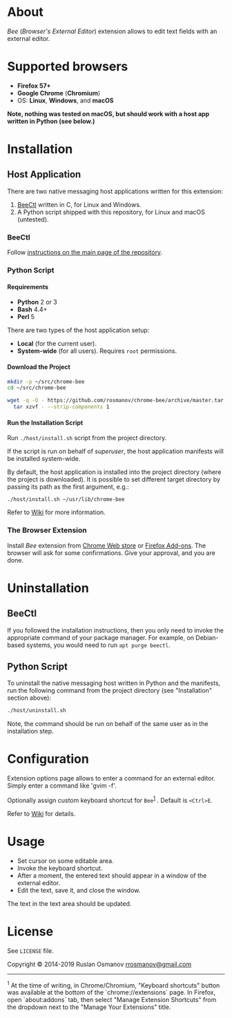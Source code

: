 # About

*Bee* (_Browser's External Editor_) extension allows to edit text fields with an external editor.

# Supported browsers

- **Firefox 57+**
- **Google Chrome** (**Chromium**)
- OS: **Linux**, **Windows**, and **macOS**

**Note, nothing was tested on macOS, but should work with a host app written in Python (see below.)**

# Installation

## Host Application

There are two native messaging host applications written for this extension:

1) [BeeCtl](https://github.com/rosmanov/bee-host) written in C, for Linux and Windows.
2) A Python script shipped with this repository, for Linux and macOS (untested).

### BeeCtl

Follow [instructions on the main page of the repository](https://github.com/rosmanov/bee-host).

### Python Script

#### Requirements

- **Python** 2 or 3
- **Bash** 4.4+
- **Perl** 5

There are two types of the host application setup:

- **Local** (for the current user).
- **System-wide** (for all users). Requires `root` permissions.

#### Download the Project

```bash
mkdir -p ~/src/chrome-bee
cd ~/src/chrome-bee

wget -q -O - https://github.com/rosmanov/chrome-bee/archive/master.tar.gz | \
  tar xzvf - --strip-components 1
```

#### Run the Installation Script

Run `./host/install.sh` script from the project directory.

If the script is run on behalf of *superuser*, the host application manifests will be installed system-wide.

By default, the host application is installed into the project directory (where the project is downloaded). It is possible to set different target directory by passing its path as the first argument, e.g.:

```
./host/install.sh ~/usr/lib/chrome-bee
```
Refer to [Wiki](https://github.com/rosmanov/chrome-bee/wiki/Installing-Host-Application) for more information.

### The Browser Extension

Install _Bee_ extension from [Chrome Web store](https://chrome.google.com/webstore/) or [Firefox Add-ons](https://addons.mozilla.org/en-US/firefox/addon/external-editor/). The browser will ask for some confirmations. Give your approval, and you are done.

# Uninstallation

## BeeCtl

If you followed the installation instructions, then you only need to invoke the appropriate command of your package manager. For example, on Debian-based systems, you would need to run `apt purge beectl`. 

## Python Script

To uninstall the native messaging host written in Python and the manifests, run the following command from the project directory (see "Installation" section above):

```bash
./host/uninstall.sh
```

Note, the command should be run on behalf of the same user as in the installation step.

# Configuration

Extension options page allows to enter a command for an external editor. Simply enter a command like 'gvim -f'.

Optionally assign custom keyboard shortcut for `Bee`<sup>[1](#footnote-kbd)</sup>
. Default is `<Ctrl>E`.

Refer to [Wiki](https://github.com/rosmanov/chrome-bee/wiki/Configuration) for details.

# Usage

- Set cursor on some editable area.
- Invoke the keyboard shortcut.
- After a moment, the entered text should appear in a window of the external editor.
- Edit the text, save it, and close the window.

The text in the text area should be updated.

# License

See `LICENSE` file.

Copyright © 2014-2019 Ruslan Osmanov <rrosmanov@gmail.com>

----

<p>
  <sup><a name="footnote-kbd">1</a></sup> At the time of writing, in Chrome/Chromium, "Keyboard shortcuts" button was available at the bottom of the `chrome://extensions` page. In Firefox, open `about:addons` tab, then select "Manage Extension Shortcuts" from the dropdown next to the "Manage Your Extensions" title.
</p>
